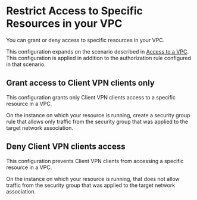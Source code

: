 # Restrict Access to Specific Resources in your VPC<a name="scenario-restrict"></a>

You can grant or deny access to specific resources in your VPC\. 

This configuration expands on the scenario described in [Access to a VPC](scenario-vpc.md)\. This configuration is applied in addition to the authorization rule configured in that scenario\.

## Grant access to Client VPN clients only<a name="scenario-restrict-grant"></a>

This configuration grants only Client VPN clients access to a specific resource in a VPC\.

On the instance on which your resource is running, create a security group rule that allows only traffic from the security group that was applied to the target network association\.

## Deny Client VPN clients access<a name="scenario-restrict-deny"></a>

This configuration prevents Client VPN clients from accessing a specific resource in a VPC\.

On the instance on which your resource is running, that does not allow traffic  from the security group that was applied to the target network association\.